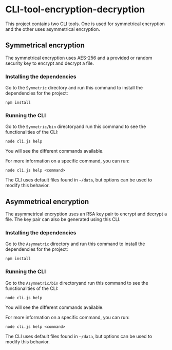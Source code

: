 # CLI-tool-encryption-decryption
 
This project contains two CLI tools. One is used for symmetrical encryption and the other uses asymmetrical encryption.

## Symmetrical encryption

The symmetrical encryption uses AES-256 and a provided or random security key to encrypt and decrypt a file.

### Installing the dependencies
Go to the `Symmetric` directory and run this command to install the dependencies for the project:

```shell
npm install
```

### Running the CLI

Go to the `Symmetric/bin` directoryand run this command to see the functionalities of the CLI:
```shell
node cli.js help
```

You will see the different commands available.

For more information on a specific command, you can run:
```shell
node cli.js help <command>
```

The CLI uses default files found in `~/data`, but options can be used to modify this behavior.

## Asymmetrical encryption

The asymmetrical encryption uses an RSA key pair to encrypt and decrypt a file. The key pair can also be generated using this CLI.

### Installing the dependencies
Go to the `Asymmetric` directory and run this command to install the dependencies for the project:

```shell
npm install
```

### Running the CLI

Go to the `Asymmetric/bin` directoryand run this command to see the functionalities of the CLI:
```shell
node cli.js help
```

You will see the different commands available.

For more information on a specific command, you can run:
```shell
node cli.js help <command>
```

The CLI uses default files found in `~/data`, but options can be used to modify this behavior.
